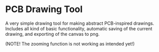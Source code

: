 # PCB Drawing Tool
A very simple drawing tool for making abstract PCB-inspired drawings. 
Includes all kind of basic functionality, automatic saving of the current drawing, and exporting of the canvas to png.

(NOTE! The zooming function is not working as intended yet!)  

